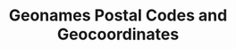 ---
title: Geonames Postal Codes and Geocoordinates
dataset_id: geonames_postal_codes_geocoordinates
contributors:
- github: datumorphism
  name: Datumorphism
data:
- fields:
  - description: Alpha 2 country code where the postal code is affiliated with
    name: country_code
  - description: postal code in string format
    name: postal_code
  - description: latitude of the postal code
    name: latitude
  - description: longitude of the postal code
    name: longitude
  format: csv
  path: dataset/postal_codes_and_coordinates.csv
  size: 23M
  updated_at: '2020-02-13'
- fields:
  - description: alpha 2 country code the postal code belongs
    name: country_code
  - description: postal code in string format
    name: postal_code
  - description: latitude of the postal code
    name: latitude
  - description: longitude of the postal code
    name: longitude
  format: json
  path: dataset/postal_codes_and_coordinates.json
  size: 69M
  updated_at: '2020-02-13'
description: 'Postal codes and their geocoordinates parsed from geonames data. The
  dataset covers the following countries: AD, AR, AS, AT, AU, AX, AZ, BD, BE, BG,
  BM, BR, BY, CA, CH, CL, CO, CR, CZ, DE, DK, DO, DZ, EE, ES, FI, FM, FO, FR, GB,
  GF, GG, GL, GP, GT, GU, HR, HU, IE, IM, IN, IS, IT, JE, JP, KR, LI, LK, LT, LU,
  LV, MC, MD, MH, MK, MP, MQ, MT, MW, MX, MY, NC, NL, NO, NZ, PH, PK, PL, PM, PR,
  PT, PW, RE, RO, RS, RU, SE, SG, SI, SJ, SK, SM, TH, TR, UA, US, UY, VA, VI, WF,
  YT, ZA.'
name: Geonames Postal Codes and Geocoordinates
references:
- link: https://download.geonames.org/export/zip/
  name: Geonames Zip Download Server
repository: datumorphism/geonames-postal-codes-geocoordinates
tags:
- Geo

---